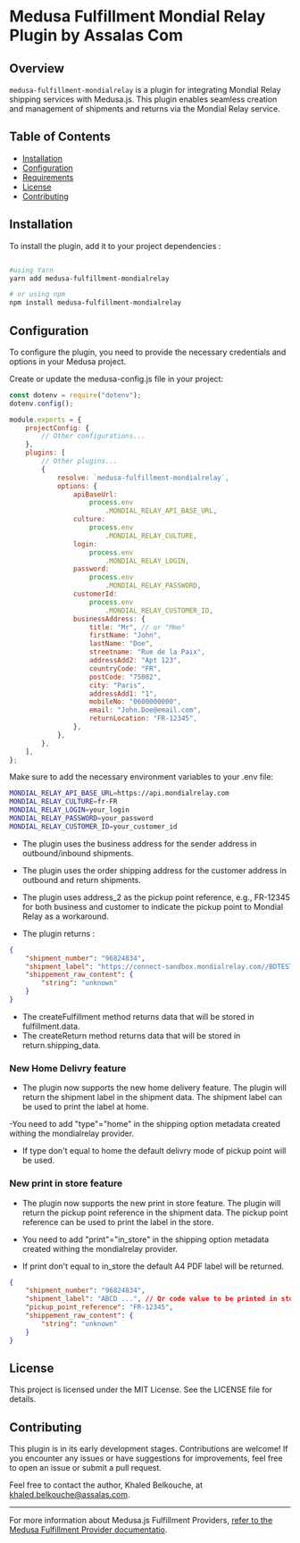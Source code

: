 # Medusa Fulfillment Mondial Relay Plugin by Assalas Com

## Overview

`medusa-fulfillment-mondialrelay` is a plugin for integrating Mondial Relay shipping services with Medusa.js. This plugin enables seamless creation and management of shipments and returns via the Mondial Relay service.

## Table of Contents

- [Installation](#installation)
- [Configuration](#configuration)
- [Requirements](#requirements)
- [License](#license)
- [Contributing](#contributing)

## Installation

To install the plugin, add it to your project dependencies :

```bash

#using Yarn
yarn add medusa-fulfillment-mondialrelay

# or using npm
npm install medusa-fulfillment-mondialrelay

```

## Configuration

To configure the plugin, you need to provide the necessary credentials and options in your Medusa project.

Create or update the medusa-config.js file in your project:

```js
const dotenv = require("dotenv");
dotenv.config();

module.exports = {
	projectConfig: {
		// Other configurations...
	},
	plugins: [
		// Other plugins...
		{
			resolve: `medusa-fulfillment-mondialrelay`,
			options: {
				apiBaseUrl:
					process.env
						.MONDIAL_RELAY_API_BASE_URL,
				culture:
					process.env
						.MONDIAL_RELAY_CULTURE,
				login:
					process.env
						.MONDIAL_RELAY_LOGIN,
				password:
					process.env
						.MONDIAL_RELAY_PASSWORD,
				customerId:
					process.env
						.MONDIAL_RELAY_CUSTOMER_ID,
				businessAddress: {
					title: "Mr", // or "Mme"
					firstName: "John",
					lastName: "Doe",
					streetname: "Rue de la Paix",
					addressAdd2: "Apt 123",
					countryCode: "FR",
					postCode: "75002",
					city: "Paris",
					addressAdd1: "1",
					mobileNo: "0600000000",
					email: "John.Doe@email.com",
					returnLocation: "FR-12345",
				},
			},
		},
	],
};
```

Make sure to add the necessary environment variables to your .env file:

```bash
MONDIAL_RELAY_API_BASE_URL=https://api.mondialrelay.com
MONDIAL_RELAY_CULTURE=fr-FR
MONDIAL_RELAY_LOGIN=your_login
MONDIAL_RELAY_PASSWORD=your_password
MONDIAL_RELAY_CUSTOMER_ID=your_customer_id

```

- The plugin uses the business address for the sender address in outbound/inbound shipments.

- The plugin uses the order shipping address for the customer address in outbound and return shipments.
- The plugin uses address_2 as the pickup point reference, e.g., FR-12345 for both business and customer to indicate the pickup point to Mondial Relay as a workaround.
- The plugin returns :

```json
{
	"shipment_number": "96824834",
	"shipment_label": "https://connect-sandbox.mondialrelay.com//BDTEST/etiquette/GetStickersExpeditionsAnonyme2?ens=BDTEST&expedition=96824834&lg=fr-FR&format=10x15&crc=4C56D4342BDF1F85CA6DAB0409C04666",
	"shippement_raw_content": {
		"string": "unknown"
	}
}
```

- The createFulfillment method returns data that will be stored in fulfillment.data.
- The createReturn method returns data that will be stored in return.shipping_data.

### New Home Delivry feature

- The plugin now supports the new home delivery feature. The plugin will return the shipment label in the shipment data. The shipment label can be used to print the label at home.

-You need to add "type"="home" in the shipping option metadata created withing the mondialrelay provider.

- If type don't equal to home the default delivry mode of pickup point will be used.

### New print in store feature

- The plugin now supports the new print in store feature. The plugin will return the pickup point reference in the shipment data. The pickup point reference can be used to print the label in the store.

- You need to add "print"="in_store" in the shipping option metadata created withing the mondialrelay provider.

- If print don't equal to in_store the default A4 PDF label will be returned.

```json
{
	"shipment_number": "96824834",
	"shipment_label": "ABCD ...", // Qr code value to be printed in store
	"pickup_point_reference": "FR-12345",
	"shippement_raw_content": {
		"string": "unknown"
	}
}
```

## License

This project is licensed under the MIT License. See the LICENSE file for details.

## Contributing

This plugin is in its early development stages. Contributions are welcome! If you encounter any issues or have suggestions for improvements, feel free to open an issue or submit a pull request.

Feel free to contact the author, Khaled Belkouche, at [khaled.belkouche@assalas.com](mailto:khaled.belkouche@assalas.com).

---

For more information about Medusa.js Fulfillment Providers, [refer to the Medusa Fulfillment Provider documentatio](https://docs.medusajs.com/modules/orders/fulfillments).
